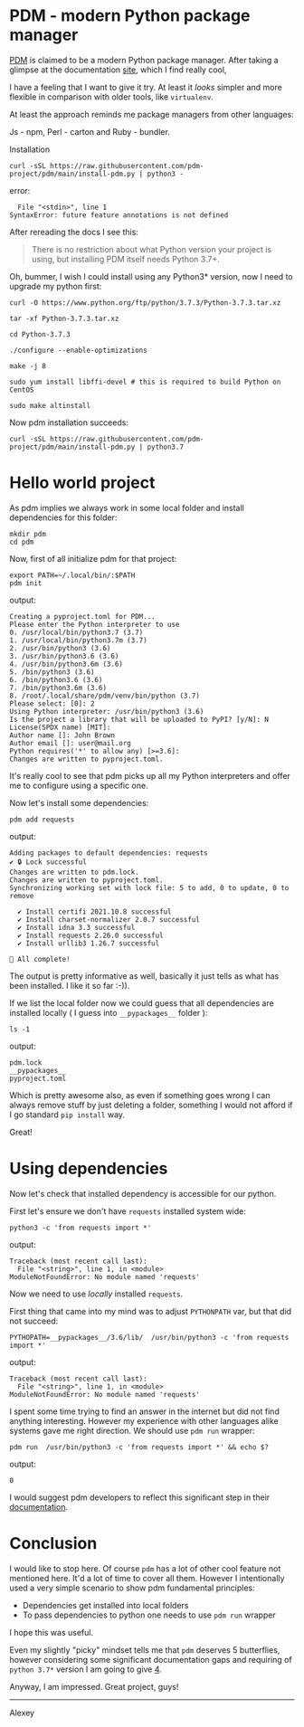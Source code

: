 # PDM - modern Python package manager

[PDM](/project/PDM/reviews) is claimed to be a modern Python package manager.
After taking a glimpse at the documentation [site](https://pdm.fming.dev/), which I find really cool,

I have a feeling that I want to give it try. At least it _looks_ simpler 
and more flexible in comparison with older tools, like `virtualenv`.

At least the approach reminds me package managers from other languages:

Js - npm, Perl - carton and Ruby - bundler.


Installation

```
curl -sSL https://raw.githubusercontent.com/pdm-project/pdm/main/install-pdm.py | python3 -
```

error:

```
  File "<stdin>", line 1
SyntaxError: future feature annotations is not defined

```

After rereading the docs I see this:

> There is no restriction about what Python version your project is using, but installing PDM itself needs Python 3.7+.

Oh, bummer, I wish I could install using any Python3* version, 
now I need to upgrade my python first:

```
curl -O https://www.python.org/ftp/python/3.7.3/Python-3.7.3.tar.xz

tar -xf Python-3.7.3.tar.xz

cd Python-3.7.3

./configure --enable-optimizations

make -j 8

sudo yum install libffi-devel # this is required to build Python on CentOS

sudo make altinstall
```

Now pdm installation succeeds:

```
curl -sSL https://raw.githubusercontent.com/pdm-project/pdm/main/install-pdm.py | python3.7
```

# Hello world project

As pdm implies we always work in some local folder and install dependencies for this folder:


```
mkdir pdm
cd pdm
```

Now, first of all initialize pdm for that project:

```
export PATH=~/.local/bin/:$PATH
pdm init
```

output:

```
Creating a pyproject.toml for PDM...
Please enter the Python interpreter to use
0. /usr/local/bin/python3.7 (3.7)
1. /usr/local/bin/python3.7m (3.7)
2. /usr/bin/python3 (3.6)
3. /usr/bin/python3.6 (3.6)
4. /usr/bin/python3.6m (3.6)
5. /bin/python3 (3.6)
6. /bin/python3.6 (3.6)
7. /bin/python3.6m (3.6)
8. /root/.local/share/pdm/venv/bin/python (3.7)
Please select: [0]: 2
Using Python interpreter: /usr/bin/python3 (3.6)
Is the project a library that will be uploaded to PyPI? [y/N]: N
License(SPDX name) [MIT]:
Author name []: John Brown
Author email []: user@mail.org
Python requires('*' to allow any) [>=3.6]:
Changes are written to pyproject.toml.
```

It's really cool to see that pdm picks up all my Python interpreters and offer me
to configure using a specific one.


Now let's install some dependencies:

```
pdm add requests
```

output:

```
Adding packages to default dependencies: requests
✔ 🔒 Lock successful
Changes are written to pdm.lock.
Changes are written to pyproject.toml.
Synchronizing working set with lock file: 5 to add, 0 to update, 0 to remove

  ✔ Install certifi 2021.10.8 successful
  ✔ Install charset-normalizer 2.0.7 successful
  ✔ Install idna 3.3 successful
  ✔ Install requests 2.26.0 successful
  ✔ Install urllib3 1.26.7 successful

🎉 All complete!
```

The output is pretty informative as well, basically it just tells as what has been installed.
I like it so far :-)).

If we list the local folder now we could guess that all dependencies are installed locally
( I guess into `__pypackages__` folder ):

```
ls -1
```

output:

```
pdm.lock
__pypackages__
pyproject.toml
```

Which is pretty awesome also, as even if something goes wrong I can always remove stuff by just deleting a folder, 
something I would not afford if I go standard `pip install` way. 

Great!


# Using dependencies

Now let's check that installed dependency is accessible for our python.

First let's ensure we don't have `requests` installed system wide:


```
python3 -c 'from requests import *'
```

output:

```
Traceback (most recent call last):
  File "<string>", line 1, in <module>
ModuleNotFoundError: No module named 'requests'
```

Now we need to use _locally_ installed `requests`.

First thing that came into my mind was to adjust `PYTHONPATH` var, but that did not
succeed:

```
PYTHOPATH=__pypackages__/3.6/lib/  /usr/bin/python3 -c 'from requests import *'
```

output:

```
Traceback (most recent call last):
  File "<string>", line 1, in <module>
ModuleNotFoundError: No module named 'requests'
```

I spent some time trying to find an answer in the internet but did not
find anything interesting. However my experience with other languages alike
systems gave me right direction. We should use `pdm run` wrapper:


```
pdm run  /usr/bin/python3 -c 'from requests import *' && echo $?
```

output:

```
0
```

I would suggest pdm developers to reflect this significant step 
in their [documentation](https://pdm.fming.dev/usage/dependency/).

# Conclusion

I would like to stop here. Of course `pdm` has a lot of other cool feature not mentioned here.
It'd a lot of time to cover all them. However I intentionally used a very simple
scenario to show pdm fundamental principles:

* Dependencies get installed into local folders
* To pass dependencies to python one needs to use `pdm run` wrapper

I hope this was useful.

Even my slightly "picky" mindset tells me that `pdm` deserves 5 butterflies, however
considering some significant documentation gaps and requiring of `python 3.7*` version
I am going to give [4](/project/PDM/reviews).

Anyway, I am impressed. Great project, guys!

---

Alexey
